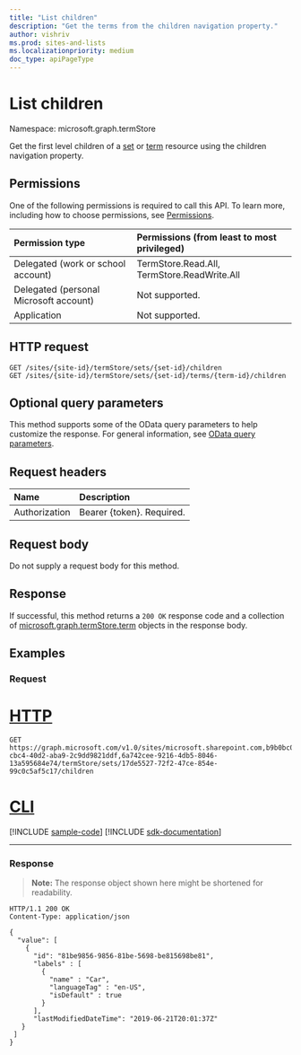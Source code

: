 ```yaml
---
title: "List children"
description: "Get the terms from the children navigation property."
author: vishriv
ms.prod: sites-and-lists
ms.localizationpriority: medium
doc_type: apiPageType
---
```


# List children
Namespace: microsoft.graph.termStore

Get the first level children of a [set] or [term] resource using the children navigation property.

## Permissions
One of the following permissions is required to call this API. To learn more, including how to choose permissions, see [Permissions](/graph/permissions-reference).

|Permission type|Permissions (from least to most privileged)|
|:---|:---|
|Delegated (work or school account) | TermStore.Read.All, TermStore.ReadWrite.All |
|Delegated (personal Microsoft account) | Not supported.    |
|Application | Not supported. |

## HTTP request

<!-- {
  "blockType": "ignored"
}
-->
``` http
GET /sites/{site-id}/termStore/sets/{set-id}/children
GET /sites/{site-id}/termStore/sets/{set-id}/terms/{term-id}/children
```

## Optional query parameters
This method supports some of the OData query parameters to help customize the response. For general information, see [OData query parameters](/graph/query-parameters).

## Request headers
|Name|Description|
|:---|:---|
|Authorization|Bearer {token}. Required.|

## Request body
Do not supply a request body for this method.

## Response

If successful, this method returns a `200 OK` response code and a collection of [microsoft.graph.termStore.term](../resources/termstore-term.md) objects in the response body.

## Examples

### Request


# [HTTP](#tab/http)
<!-- {
  "blockType": "request",
  "name": "get_term_2",
  "sampleKeys": ["microsoft.sharepoint.com,b9b0bc03-cbc4-40d2-aba9-2c9dd9821ddf,6a742cee-9216-4db5-8046-13a595684e74", "17de5527-72f2-47ce-854e-99c0c5af5c17"]
}-->

``` http
GET https://graph.microsoft.com/v1.0/sites/microsoft.sharepoint.com,b9b0bc03-cbc4-40d2-aba9-2c9dd9821ddf,6a742cee-9216-4db5-8046-13a595684e74/termStore/sets/17de5527-72f2-47ce-854e-99c0c5af5c17/children
```

# [CLI](#tab/cli)
[!INCLUDE [sample-code](../includes/snippets/cli/get-term-2-cli-snippets.md)]
[!INCLUDE [sdk-documentation](../includes/snippets/snippets-sdk-documentation-link.md)]

---

### Response
>**Note:** The response object shown here might be shortened for readability.
<!-- {
  "blockType": "response",
  "truncated": true,
  "@odata.type": "microsoft.graph.termStore.term",
  "isCollection": true
}-->

``` http
HTTP/1.1 200 OK
Content-Type: application/json

{
  "value": [
    {      
      "id": "81be9856-9856-81be-5698-be815698be81",
      "labels" : [
        {
          "name" : "Car",
          "languageTag" : "en-US",
          "isDefault" : true
        }
      ],
      "lastModifiedDateTime": "2019-06-21T20:01:37Z"
   }  
 ]
}
```

[term]: ../resources/termstore-term.md
[set]: ../resources/termstore-set.md

<!--
{
  "type": "#page.annotation",
  "description": "Get children of a term or termSet in termStore",
  "keywords": "term,termStore",
  "section": "documentation",
  "tocPath": "termStore/Get termchildren",
  "suppressions": []
}
-->


